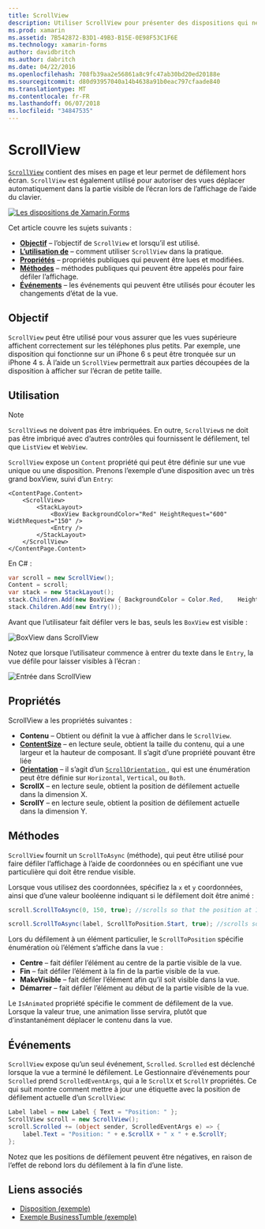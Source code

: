 ```yaml
---
title: ScrollView
description: Utiliser ScrollView pour présenter des dispositions qui ne peut pas tenir sur un seul écran et le contenu libérer de l’espace pour le clavier.
ms.prod: xamarin
ms.assetid: 7B542872-B3D1-49B3-B15E-0E98F53C1F6E
ms.technology: xamarin-forms
author: davidbritch
ms.author: dabritch
ms.date: 04/22/2016
ms.openlocfilehash: 708fb39aa2e56861a8c9fc47ab30bd20ed20188e
ms.sourcegitcommit: d80d93957040a14b4638a91b0eac797cfaade840
ms.translationtype: MT
ms.contentlocale: fr-FR
ms.lasthandoff: 06/07/2018
ms.locfileid: "34847535"
---
```

# <a name="scrollview"></a>ScrollView

[`ScrollView`](https://developer.xamarin.com/api/type/Xamarin.Forms.ScrollView/) contient des mises en page et leur permet de défilement hors écran. `ScrollView` est également utilisé pour autoriser des vues déplacer automatiquement dans la partie visible de l’écran lors de l’affichage de l’aide du clavier.

[![](scroll-view-images/layouts-sml.png "Les dispositions de Xamarin.Forms")](scroll-view-images/layouts.png#lightbox "Xamarin.Forms dispositions")

Cet article couvre les sujets suivants :

- **[Objectif](#Purpose)**  &ndash; l’objectif de `ScrollView` et lorsqu’il est utilisé.
- **[L’utilisation de](#Usage)**  &ndash; comment utiliser `ScrollView` dans la pratique.
- **[Propriétés](#Properties)**  &ndash; propriétés publiques qui peuvent être lues et modifiées.
- **[Méthodes](#Methods)**  &ndash; méthodes publiques qui peuvent être appelés pour faire défiler l’affichage.
- **[Événements](#Events)**  &ndash; les événements qui peuvent être utilisés pour écouter les changements d’état de la vue.

## <a name="purpose"></a>Objectif

`ScrollView` peut être utilisé pour vous assurer que les vues supérieure affichent correctement sur les téléphones plus petits. Par exemple, une disposition qui fonctionne sur un iPhone 6 s peut être tronquée sur un iPhone 4 s. À l’aide un `ScrollView` permettrait aux parties découpées de la disposition à afficher sur l’écran de petite taille.

## <a name="usage"></a>Utilisation

> [!NOTE]
> `ScrollView`s ne doivent pas être imbriquées. En outre, `ScrollView`s ne doit pas être imbriqué avec d’autres contrôles qui fournissent le défilement, tel que `ListView` et `WebView`.

`ScrollView` expose un `Content` propriété qui peut être définie sur une vue unique ou une disposition. Prenons l’exemple d’une disposition avec un très grand boxView, suivi d’un `Entry`:

```xaml
<ContentPage.Content>
    <ScrollView>
        <StackLayout>
            <BoxView BackgroundColor="Red" HeightRequest="600" WidthRequest="150" />
            <Entry />
        </StackLayout>
    </ScrollView>
</ContentPage.Content>
```

En C# :

```csharp
var scroll = new ScrollView();
Content = scroll;
var stack = new StackLayout();
stack.Children.Add(new BoxView { BackgroundColor = Color.Red,    HeightRequest = 600, WidthRequest = 600 });
stack.Children.Add(new Entry());
```

Avant que l’utilisateur fait défiler vers le bas, seuls les `BoxView` est visible :

![](scroll-view-images/scroll-start.png "BoxView dans ScrollView")

Notez que lorsque l’utilisateur commence à entrer du texte dans le `Entry`, la vue défile pour laisser visibles à l’écran :

![](scroll-view-images/scroll-end.png "Entrée dans ScrollView")

## <a name="properties"></a>Propriétés

ScrollView a les propriétés suivantes :

- **Contenu** &ndash; Obtient ou définit la vue à afficher dans le `ScrollView`.
- **[ContentSize](https://developer.xamarin.com/api/type/Xamarin.Forms.Size/)**  &ndash; en lecture seule, obtient la taille du contenu, qui a une largeur et la hauteur de composant. Il s’agit d’une propriété pouvant être liée
- **[Orientation](https://developer.xamarin.com/api/type/Xamarin.Forms.ScrollOrientation/)**  &ndash; il s’agit d’un [ `ScrollOrientation` ](https://developer.xamarin.com/api/type/Xamarin.Forms.ScrollOrientation/), qui est une énumération peut être définie sur `Horizontal`, `Vertical`, ou `Both`.
- **ScrollX** &ndash; en lecture seule, obtient la position de défilement actuelle dans la dimension X.
- **ScrollY** &ndash; en lecture seule, obtient la position de défilement actuelle dans la dimension Y.

## <a name="methods"></a>Méthodes

`ScrollView` fournit un `ScrollToAsync` (méthode), qui peut être utilisé pour faire défiler l’affichage à l’aide de coordonnées ou en spécifiant une vue particulière qui doit être rendue visible.

Lorsque vous utilisez des coordonnées, spécifiez la `x` et `y` coordonnées, ainsi que d’une valeur booléenne indiquant si le défilement doit être animé :

```csharp
scroll.ScrollToAsync(0, 150, true); //scrolls so that the position at 150px from the top is visible

scroll.ScrollToAsync(label, ScrollToPosition.Start, true); //scrolls so that the label is at the start of the list
```

Lors du défilement à un élément particulier, le `ScrollToPosition` spécifie énumération où l’élément s’affiche dans la vue :

- **Centre** &ndash; fait défiler l’élément au centre de la partie visible de la vue.
- **Fin** &ndash; fait défiler l’élément à la fin de la partie visible de la vue.
- **MakeVisible** &ndash; fait défiler l’élément afin qu’il soit visible dans la vue.
- **Démarrer** &ndash; fait défiler l’élément au début de la partie visible de la vue.

Le `IsAnimated` propriété spécifie le comment de défilement de la vue. Lorsque la valeur true, une animation lisse servira, plutôt que d’instantanément déplacer le contenu dans la vue.

## <a name="events"></a>Événements

`ScrollView` expose qu’un seul événement, `Scrolled`. `Scrolled` est déclenché lorsque la vue a terminé le défilement. Le Gestionnaire d’événements pour `Scrolled` prend `ScrolledEventArgs`, qui a le `ScrollX` et `ScrollY` propriétés. Ce qui suit montre comment mettre à jour une étiquette avec la position de défilement actuelle d’un `ScrollView`:

```csharp
Label label = new Label { Text = "Position: " };
ScrollView scroll = new ScrollView();
scroll.Scrolled += (object sender, ScrolledEventArgs e) => {
    label.Text = "Position: " + e.ScrollX + " x " + e.ScrollY;
};
```

Notez que les positions de défilement peuvent être négatives, en raison de l’effet de rebond lors du défilement à la fin d’une liste.


## <a name="related-links"></a>Liens associés

- [Disposition (exemple)](https://developer.xamarin.com/samples/xamarin-forms/UserInterface/Layout/)
- [Exemple BusinessTumble (exemple)](https://developer.xamarin.com/samples/xamarin-forms/UserInterface/BusinessTumble/)

